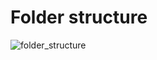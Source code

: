 # Folder structure

![folder_structure](https://github.com/CS-LEE2022/ML_data_pipeline/assets/42905162/ee10ea8b-f70b-4ccf-bc06-89eb356e8af8)


